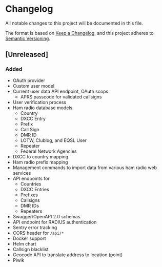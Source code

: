 # Changelog
All notable changes to this project will be documented in this file.

The format is based on [Keep a Changelog](https://keepachangelog.com/en/1.0.0/),
and this project adheres to [Semantic Versioning](https://semver.org/spec/v2.0.0.html).

## [Unreleased]
### Added
* OAuth provider
* Custom user model
* Current user data API endpoint, OAuth scops
    * APRS passcode for validated callsigns
* User verification process
* Ham radio database models
    * Country
    * DXCC Entry
    * Prefix
    * Call Sign
    * DMR ID
    * LOTW, Clublog, and EQSL User
    * Repeater
    * Federal Network Agencies
* DXCC to country mapping
* Ham radio prefix mapping
* Management commands to import data from various ham radio web services
* API endpoints for
    * Countries
    * DXCC Entries
    * Prefixes 
    * Callsigns
    * DMR IDs
    * Repeaters
* Swagger/OpenAPI 2.0 schemas
* API endpoint for RADIUS authentication
* Sentry error tracking
* CORS header for `/api/*`
* Docker support
* Helm chart
* Callsign blacklist
* Geocode API to translate address to location (point)
* Piwik
